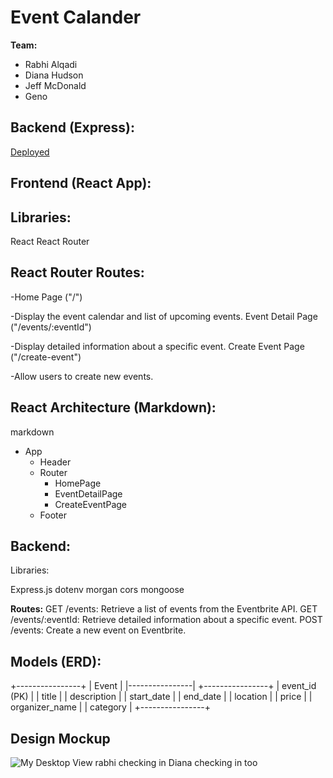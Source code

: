 # Event Calander
**Team:**
 + Rabhi Alqadi
 + Diana Hudson
 + Jeff McDonald
 + Geno

 ## **Backend (Express):**
 [Deployed](https://unit3project-1.onrender.com)
## **Frontend (React App):**


## Libraries:
React
React Router

## React Router Routes:
-Home Page ("/")

-Display the event calendar and list of upcoming events.
Event Detail Page ("/events/:eventId")

-Display detailed information about a specific event.
Create Event Page ("/create-event")

-Allow users to create new events.

## React Architecture (Markdown):
markdown

- App
  - Header
  - Router
    - HomePage
    - EventDetailPage
    - CreateEventPage
  - Footer


## Backend:

Libraries:

Express.js
dotenv
morgan
cors
mongoose

**Routes:**
GET /events: Retrieve a list of events from the Eventbrite API.
GET /events/:eventId: Retrieve detailed information about a specific event.
POST /events: Create a new event on Eventbrite.

## Models (ERD):
+----------------+
|      Event     |
|----------------|
+----------------+
| event_id (PK)  |
| title          |
| description    |
| start_date     |
| end_date       |
| location       |
| price          |
| organizer_name |
| category       |
+----------------+

## Design Mockup
![My Desktop View](https://i.imgur.com/UDTiXjK.png)
rabhi checking in
Diana checking in too